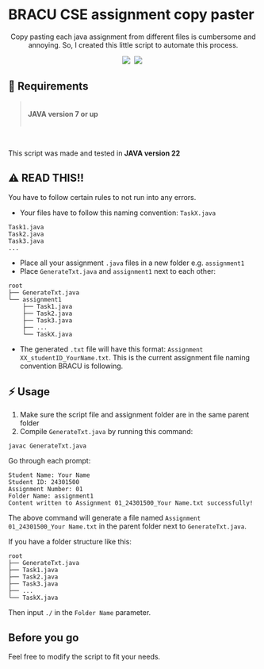 # BRACU CSE assignment copy paster

<p align="center">
Copy pasting each java assignment from different files is cumbersome and annoying. So, I created this little script to automate this process.
</p>

<p align="center">
  <img src="https://img.shields.io/badge/Java-v7+-teal?style=for-the-badge">&nbsp;
  <img src="https://img.shields.io/badge/MIT-green?style=for-the-badge">&nbsp;
</p>

## 📝 Requirements

> <br>
> <strong>JAVA version 7 or up</strong> <br>
> <br>

<br>

This script was made and tested in **JAVA version 22**

## ⚠️ READ THIS!!

You have to follow certain rules to not run into any errors.

- Your files have to follow this naming convention: `TaskX.java`

```
Task1.java
Task2.java
Task3.java
...
```

- Place all your assignment `.java` files in a new folder e.g. `assignment1`
- Place `GenerateTxt.java` and `assignment1` next to each other:

```
root
├── GenerateTxt.java
└── assignment1
    ├── Task1.java
    ├── Task2.java
    ├── Task3.java
    ├── ...
    └── TaskX.java
```

- The generated `.txt` file will have this format: `Assignment XX_studentID_YourName.txt`. This is the current assignment file naming convention BRACU is following.

## ⚡ Usage

1. Make sure the script file and assignment folder are in the same parent folder
2. Compile `GenerateTxt.java` by running this command:

```
javac GenerateTxt.java
```

Go through each prompt:

```
Student Name: Your Name
Student ID: 24301500
Assignment Number: 01
Folder Name: assignment1
Content written to Assignment 01_24301500_Your Name.txt successfully!
```

The above command will generate a file named
`Assignment 01_24301500_Your Name.txt` in the parent folder next to `GenerateTxt.java`.

If you have a folder structure like this:

```
root
├── GenerateTxt.java
├── Task1.java
├── Task2.java
├── Task3.java
├── ...
└── TaskX.java
```

Then input `./` in the `Folder Name` parameter.

## Before you go

Feel free to modify the script to fit your needs.
